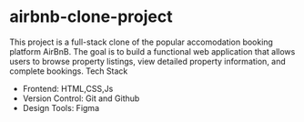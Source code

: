 # airbnb-clone-project
This project is a full-stack clone of the popular accomodation booking platform AirBnB. The goal is to build a functional web application that allows users to browse property listings, view detailed property information, and complete bookings.
Tech Stack
* Frontend: HTML,CSS,Js
* Version Control: Git and Github
* Design Tools: Figma
